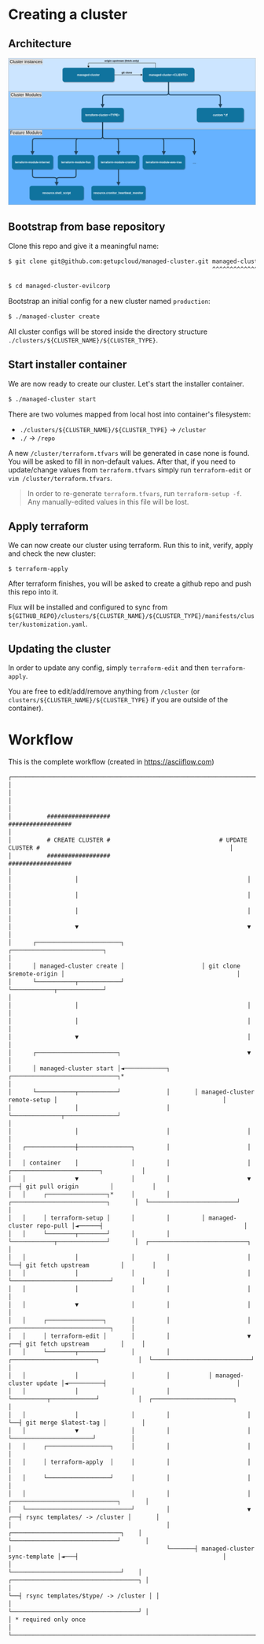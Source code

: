 # Creating a cluster

## Architecture

![Architecture](./docs/architecture.png)

## Bootstrap from base repository

Clone this repo and give it a meaningful name:

```sh
$ git clone git@github.com:getupcloud/managed-cluster.git managed-cluster-evilcorp
                                                          ^^^^^^^^^^^^^^^^^^^^^^^^

$ cd managed-cluster-evilcorp
```

Bootstrap an initial config for a new cluster named `production`:

```sh
$ ./managed-cluster create
```

All cluster configs will be stored inside the directory structure `./clusters/${CLUSTER_NAME}/${CLUSTER_TYPE}`.

## Start installer container

We are now ready to create our cluster. Let's start the installer container.

```sh
$ ./managed-cluster start
```

There are two volumes mapped from local host into container's filesystem:

- `./clusters/${CLUSTER_NAME}/${CLUSTER_TYPE}` -> `/cluster`
- `./` -> `/repo`

A new `/cluster/terraform.tfvars` will be generated in case none is found.
You will be asked to fill in non-default values. After that, if you need to update/change values from `terraform.tfvars` simply run `terraform-edit`
or `vim /cluster/terraform.tfvars`.

> In order to re-generate `terraform.tfvars`, run `terraform-setup -f`.
> Any manually-edited values in this file will be lost.

## Apply terraform

We can now create our cluster using terraform. Run this to init, verify, apply and check the new cluster:

```
$ terraform-apply
```

After terraform finishes, you will be asked to create a github repo and push this repo into it.

Flux will be installed and configured to sync from `${GITHUB_REPO}/clusters/${CLUSTER_NAME}/${CLUSTER_TYPE}/manifests/cluster/kustomization.yaml`.

## Updating the cluster

In order to update any config, simply `terraform-edit` and then `terraform-apply`.

You are free to edit/add/remove anything from `/cluster` (or `clusters/${CLUSTER_NAME}/${CLUSTER_TYPE}` if you are outside of the container).

# Workflow

This is the complete workflow (created in https://asciiflow.com)

```
┌───────────────────────────────────────────────────────────────────────────────────────────────────────────────────────────────────┐
│                                                                                                                                   │
│                                                                                                                                   │
│          ##################                               ##################                                                      │
│          # CREATE CLUSTER #                               # UPDATE CLUSTER #                                                      │
│          ##################                               ##################                                                      │
│                  │                                                │                                                               │
│                  │                                                │                                                               │
│                  │                                                │                                                               │
│                  ▼                                                ▼                                                               │
│      ┌────────────────────────┐                      ┌──────────────────────────┐                                                 │
│      │ managed-cluster create │                      │ git clone $remote-origin │                                                 │
│      └───────────┬────────────┘                      └────────────┬─────────────┘                                                 │
│                  │                                                │                                                               │
│                  │                                                │                                                               │
│                  ▼                                                │                                                               │
│      ┌───────────────────────┐                                    ▼                                                               │
│      │ managed-cluster start │◄────────────┐       ┌──────────────────────────────┐*                                              │
│      └───────────┬───────────┘             │       │ managed-cluster remote-setup │                                               │
│                  │                         │       └──────────────┬───────────────┘                                               │
│                  │                         │                      │                                                               │
│   ┌──────────────┼───────────────┐         │                      │                                                               │
│   │ container    │               │         │                      │                         ┌─────────────────────────┐           │
│   │              ▼               │         │                      ▼                      ┌──┤ git pull origin         │           │
│   │     ┌─────────────────┐*     │         │         ┌───────────────────────────┐       │  └─────────────────────────┘           │
│   │     │ terraform-setup │      │         │         │ managed-cluster repo-pull │◄──────┤                                        │
│   │     └────────┬────────┘      │         │         └────────────┬──────────────┘       │  ┌────────────────────────────┐        │
│   │              │               │         │                      │                      └──┤ git fetch upstream         │        │
│   │              │               │         │                      │                         └────────────────────────────┘        │
│   │              │               │         │                      │                                                               │
│   │              ▼               │         │                      │                                                               │
│   │     ┌────────────────┐       │         │                      │                            ┌────────────────────────────┐     │
│   │     │ terraform-edit │       │         │                      ▼                         ┌──┤ git fetch upstream         │     │
│   │     └────────┬───────┘       │         │           ┌────────────────────────┐           │  └────────────────────────────┘     │
│   │              │               │         │           │ managed-cluster update │◄──────────┤                                     │
│   │              │               │         │           └──────────┬─────────────┘           │  ┌───────────────────────┐          │
│   │              │               │         │                      │                         └──┤ git merge $latest-tag │          │
│   │              ▼               │         │                      │                            └───────────────────────┘          │
│   │     ┌──────────────────┐     │         │                      │                                                               │
│   │     │ terraform-apply  │     │         │                      │                                                               │
│   │     └──────────────────┘     │         │                      │                                                               │
│   │                              │         │                      │                        ┌──────────────────────────────┐       │
│   └──────────────────────────────┘         │                      ▼                     ┌──┤ rsync templates/ -> /cluster │       │
│                                            │       ┌───────────────────────────────┐    │  └──────────────────────────────┘       │
│                                            └───────┤ managed-cluster sync-template │◄───┤                                         │
│                                                    └───────────────────────────────┘    │  ┌────────────────────────────────────┐ │
│                                                                                         └──┤ rsync templates/$type/ -> /cluster │ │
│                                                                                            └────────────────────────────────────┘ │
│ * required only once                                                                                                              │
└───────────────────────────────────────────────────────────────────────────────────────────────────────────────────────────────────┘
```
